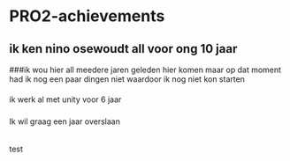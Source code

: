 # PRO2-achievements
 
## ik ken nino osewoudt all voor ong 10 jaar
###ik wou hier all meedere jaren geleden hier komen maar op
dat moment had ik nog een paar dingen niet waardoor ik nog niet kon starten
####
ik werk al met unity voor 6 jaar
#####
Ik wil graag een jaar overslaan
######
test
